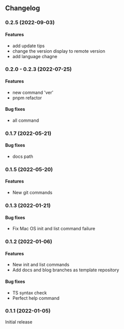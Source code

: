 ## Changelog

### 0.2.5 (2022-09-03)

#### Features

- add update tips
- change the version display to remote version
- add language chagne

### 0.2.0 - 0.2.3 (2022-07-25)

#### Features

- new command 'ver'
- pnpm refactor

#### Bug fixes

- all command

### 0.1.7 (2022-05-21)

#### Bug fixes

- docs path

### 0.1.5 (2022-05-20)

#### Features

- New git commands

### 0.1.3 (2022-01-21)

#### Bug fixes

- Fix Mac OS init and list command failure

### 0.1.2 (2022-01-06)

#### Features

- New init and list commands
- Add docs and blog branches as template repository

#### Bug fixes

- TS syntax check
- Perfect help command

### 0.1.1 (2022-01-05)

Initial release
